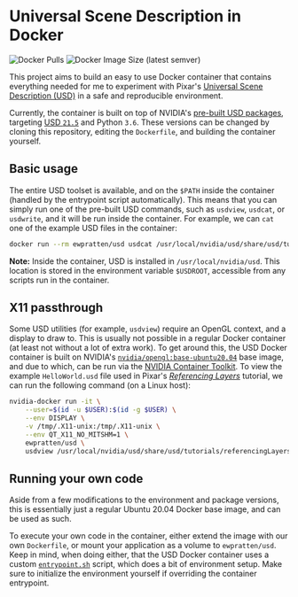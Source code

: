 # Universal Scene Description in Docker
![Docker Pulls](https://img.shields.io/docker/pulls/ewpratten/usd)
![Docker Image Size (latest semver)](https://img.shields.io/docker/image-size/ewpratten/usd)

This project aims to build an easy to use Docker container that contains everything needed for me to experiment with Pixar's [Universal Scene Description (USD)](http://openusd.org/) in a safe and reproducible environment.

Currently, the container is built on top of NVIDIA's [pre-built USD packages](https://developer.nvidia.com/usd), targeting [USD `21.5`](https://github.com/PixarAnimationStudios/USD/blob/release/CHANGELOG.md#2105---2021-04-12) and Python `3.6`. These versions can be changed by cloning this repository, editing the `Dockerfile`, and building the container yourself.

## Basic usage

The entire USD toolset is available, and on the `$PATH` inside the container (handled by the entrypoint script automatically). This means that you can simply run one of the pre-built USD commands, such as `usdview`, `usdcat`, or `usdwrite`, and it will be run inside the container. For example, we can `cat` one of the example USD files in the container:

```sh
docker run --rm ewpratten/usd usdcat /usr/local/nvidia/usd/share/usd/tutorials/convertingLayerFormats/Sphere.usd
```

**Note:** Inside the container, USD is installed in `/usr/local/nvidia/usd`. This location is stored in the environment variable `$USDROOT`, accessible from any scripts run in the container.

## X11 passthrough

Some USD utilities (for example, `usdview`) require an OpenGL context, and a display to draw to. This is usually not possible in a regular Docker container (at least not without a lot of extra work). To get around this, the USD Docker container is built on NVIDIA's [`nvidia/opengl:base-ubuntu20.04`](https://hub.docker.com/r/nvidia/opengl) base image, and due to which, can be run via the [NVIDIA Container Toolkit](https://github.com/NVIDIA/nvidia-docker). To view the example `HelloWorld.usd` file used in Pixar's [*Referencing Layers*](https://graphics.pixar.com/usd/docs/Referencing-Layers.html) tutorial, we can run the following command (on a Linux host):

```sh
nvidia-docker run -it \
    --user=$(id -u $USER):$(id -g $USER) \
    --env DISPLAY \
    -v /tmp/.X11-unix:/tmp/.X11-unix \
    --env QT_X11_NO_MITSHM=1 \
    ewpratten/usd \
    usdview /usr/local/nvidia/usd/share/usd/tutorials/referencingLayers/HelloWorld.usda
```

## Running your own code 

Aside from a few modifications to the environment and package versions, this is essentially just a regular Ubuntu 20.04 Docker base image, and can be used as such.

To execute your own code in the container, either extend the image with our own `Dockerfile`, or mount your application as a volume to `ewpratten/usd`. Keep in mind, when doing either, that the USD Docker container uses a custom [`entrypoint.sh`](./entrypoint.sh) script, which does a bit of environment setup. Make sure to initialize the environment yourself if overriding the container entrypoint.